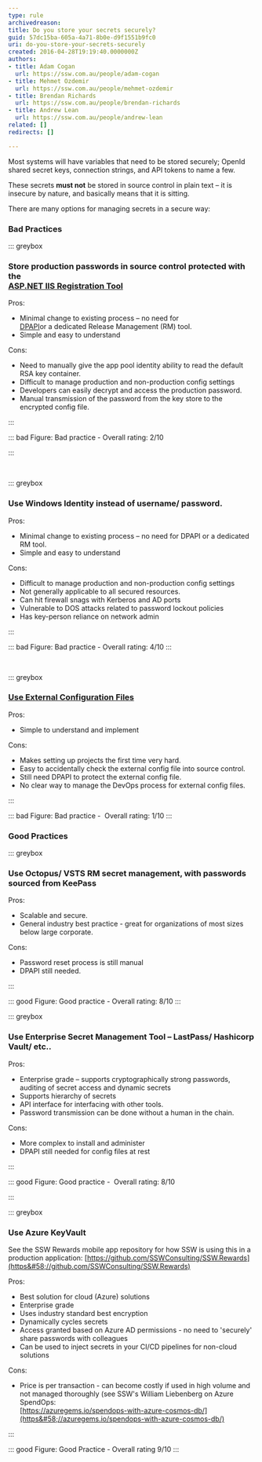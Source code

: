 ```yaml
---
type: rule
archivedreason: 
title: Do you store your secrets securely?
guid: 57dc15ba-605a-4a71-8b0e-d9f1551b9fc0
uri: do-you-store-your-secrets-securely
created: 2016-04-28T19:19:40.0000000Z
authors:
- title: Adam Cogan
  url: https://ssw.com.au/people/adam-cogan
- title: Mehmet Ozdemir
  url: https://ssw.com.au/people/mehmet-ozdemir
- title: Brendan Richards
  url: https://ssw.com.au/people/brendan-richards
- title: Andrew Lean
  url: https://ssw.com.au/people/andrew-lean
related: []
redirects: []

---
```


Most systems will have variables that need to be stored securely; OpenId shared secret keys, connection strings, and API tokens to name a few.

These secrets  **must not** be stored in source control in plain text – it is insecure by nature, and basically means that it is sitting.

<!--endintro-->

There are many options for managing secrets in a secure way:

### Bad Practices



::: greybox

### Store production passwords in source control protected with the <br>      [ASP.NET IIS Registration Tool](https&#58;//msdn.microsoft.com/en-us/library/zhhddkxy.aspx)

Pros:

* Minimal change to existing process – no need for <br>         [DPAPI](https&#58;//msdn.microsoft.com/en-us/library/ms995355.aspx)or a dedicated Release Management (RM) tool.
* Simple and easy to understand


Cons:

* Need to manually give the app pool identity ability to read the default RSA key container.
* Difficult to manage production and non-production config settings
* Developers can easily decrypt and access the production password.
* Manual transmission of the password from the key store to the encrypted config file.


:::



::: bad
Figure: Bad practice - Overall rating: 2/10

:::

    

::: greybox

### Use Windows Identity instead of username/ password.

Pros:

* Minimal change to existing process – no need for DPAPI or a dedicated RM tool.
* Simple and easy to understand


Cons:

* Difficult to manage production and non-production config settings
* Not generally applicable to all secured resources.
* Can hit firewall snags with Kerberos and AD ports
* Vulnerable to DOS attacks related to password lockout policies
* Has key-person reliance on network admin


:::



::: bad
Figure: Bad practice - Overall rating: 4/10
:::

   

::: greybox

### [Use External Configuration Files](https&#58;//docs.microsoft.com/en-us/aspnet/identity/overview/features-api/best-practices-for-deploying-passwords-and-other-sensitive-data-to-aspnet-and-azure)


Pros:

* Simple to understand and implement


Cons:

* Makes setting up projects the first time very hard.
* Easy to accidentally check the external config file into source control.
* Still need DPAPI to protect the external config file.
* No clear way to manage the DevOps process for external config files.


:::



::: bad
Figure: Bad practice -  Overall rating: 1/10
:::




### Good Practices


::: greybox

### Use Octopus/ VSTS RM secret management, with passwords sourced from KeePass


Pros:

* Scalable and secure.
* General industry best practice - great for organizations of most sizes below large corporate.


Cons:

* Password reset process is still manual
* DPAPI still needed.


:::



::: good
Figure: Good practice - Overall rating: 8/10
:::






::: greybox

### Use Enterprise Secret Management Tool – LastPass/ Hashicorp Vault/ etc..

Pros:

* Enterprise grade – supports cryptographically strong passwords, auditing of secret access and dynamic secrets
* Supports hierarchy of secrets
* API interface for interfacing with other tools.
* Password transmission can be done without a human in the chain.


Cons:

* More complex to install and administer
* DPAPI still needed for config files at rest


:::



::: good
Figure: Good practice -  Overall rating: 8/10

:::




::: greybox

### Use Azure KeyVault

See the SSW Rewards mobile app repository for how SSW is using this in a production application:           [https://github.com/SSWConsulting/SSW.Rewards](https&#58;//github.com/SSWConsulting/SSW.Rewards)

Pros:

* Best solution for cloud (Azure) solutions
* Enterprise grade
* Uses industry standard best encryption
* Dynamically cycles secrets
* Access granted based on Azure AD permissions - no need to 'securely' share passwords with colleagues
* Can be used to inject secrets in your CI/CD pipelines for non-cloud solutions




Cons:

* Price is per transaction - can become costly if used in high volume and not managed thoroughly (see SSW's William Liebenberg on Azure SpendOps: <br>            [https://azuregems.io/spendops-with-azure-cosmos-db/](https&#58;//azuregems.io/spendops-with-azure-cosmos-db/)




:::



::: good
Figure: Good Practice - Overall rating 9/10
:::
